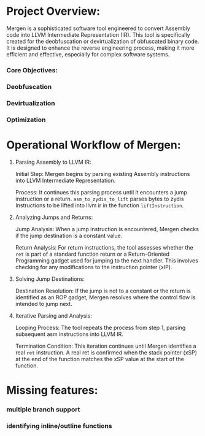 # Project Overview:
Mergen is a sophisticated software tool engineered to convert Assembly code into LLVM Intermediate Representation (IR). This tool is specifically created for the deobfuscation or devirtualization of obfuscated binary code. It is designed to enhance the reverse engineering process, making it more efficient and effective, especially for complex software systems.

### Core Objectives:

### Deobfuscation

### Devirtualization

### Optimization


# Operational Workflow of Mergen:
1. Parsing Assembly to LLVM IR:

    Initial Step: Mergen begins by parsing existing Assembly instructions into LLVM Intermediate Representation.

    Process: It continues this parsing process until it encounters a jump instruction or a return. `asm_to_zydis_to_lift` parses bytes to zydis Instructions to be lifted into llvm ir in the function `liftInstruction`. 

2. Analyzing Jumps and Returns:

    Jump Analysis: When a jump instruction is encountered, Mergen checks if the jump destination is a constant value.

    Return Analysis: For return instructions, the tool assesses whether the `ret` is part of a standard function return or a Return-Oriented Programming gadget used for jumping to the next handler. This involves checking for any modifications to the instruction pointer (xIP).

3. Solving Jump Destinations:

    Destination Resolution: If the jump is not to a constant or the return is identified as an ROP gadget, Mergen resolves where the control flow is intended to jump next.

4. Iterative Parsing and Analysis:

    Looping Process: The tool repeats the process from step 1, parsing subsequent asm instructions into LLVM IR.

    Termination Condition: This iteration continues until Mergen identifies a real `ret` instruction. A real ret is confirmed when the stack pointer (xSP) at the end of the function matches the xSP value at the start of the function.


# Missing features:

### multiple branch support

### identifying inline/outline functions



